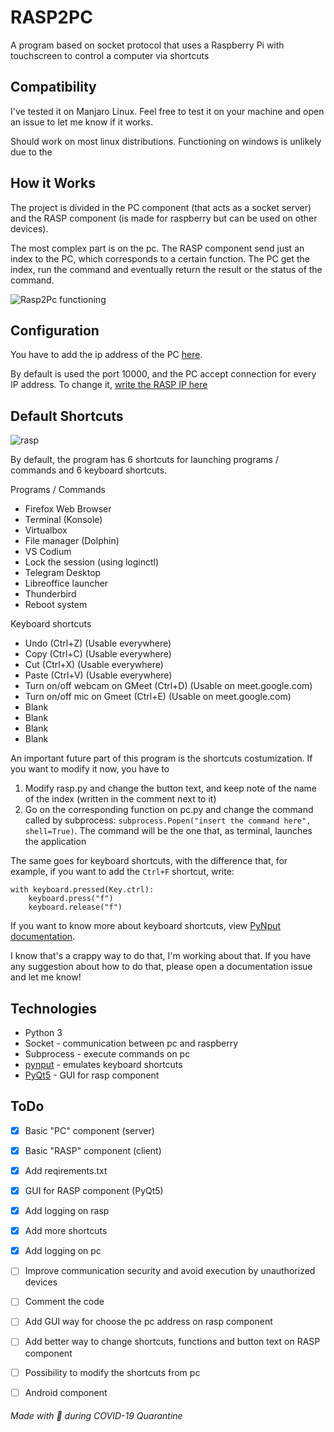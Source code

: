 # RASP2PC
A program based on socket protocol that uses a Raspberry Pi with touchscreen to control a computer via shortcuts

## Compatibility
I've tested it on Manjaro Linux.
Feel free to test it on your machine and open an issue to let me know if it works.

Should work on most linux distributions.
Functioning on windows is unlikely due to the 

## How it Works
The project is divided in the PC component (that acts as a socket server) and the RASP component (is made for raspberry but can be used on other devices).

The most complex part is on the pc. The RASP component send just an index to the PC, which corresponds to a certain function. The PC get the index, run the command and eventually return the result or the status of the command.

![Rasp2Pc functioning](https://user-images.githubusercontent.com/60071372/81484790-cd6d1480-9248-11ea-8d92-9ec84f5cc686.png)

## Configuration
You have to add the ip address of the PC [here](https://github.com/seepiol/Rasp2Pc/blob/master/rasp.py#L25).

By default is used the port 10000, and the PC accept connection for every IP address. To change it, [write the RASP IP here](https://github.com/seepiol/Rasp2Pc/blob/master/pc.py#L27)

## Default Shortcuts

![rasp](https://user-images.githubusercontent.com/60071372/81578778-8fd4cc80-93ab-11ea-9407-7295569f052f.png)

By default, the program has 6 shortcuts for launching programs / commands and 6 keyboard shortcuts.

Programs / Commands

- Firefox Web Browser
- Terminal (Konsole)
- Virtualbox
- File manager (Dolphin)
- VS Codium
- Lock the session (using loginctl)
- Telegram Desktop
- Libreoffice launcher
- Thunderbird
- Reboot system

Keyboard shortcuts

- Undo (Ctrl+Z) (Usable everywhere)
- Copy (Ctrl+C) (Usable everywhere)
- Cut (Ctrl+X) (Usable everywhere)
- Paste (Ctrl+V) (Usable everywhere)
- Turn on/off webcam on GMeet (Ctrl+D) (Usable on meet.google.com)
- Turn on/off mic on Gmeet (Ctrl+E) (Usable on meet.google.com)
- Blank
- Blank
- Blank
- Blank

An important future part of this program is the shortcuts costumization. If you want to modify it now, you have to 

1) Modify rasp.py and change the button text, and keep note of the name of the index (written in the comment next to it)
2) Go on the corresponding function on pc.py and change the command called by subprocess: `subprocess.Popen("insert the command here", shell=True)`. The command will be the one that, as terminal, launches the application

The same goes for keyboard shortcuts, with the difference that, for example, if you want to add the `Ctrl+F` shortcut, write:

```
with keyboard.pressed(Key.ctrl):
    keyboard.press("f")
    keyboard.release("f")
```
If you want to know more about keyboard shortcuts, view [PyNput documentation](https://pynput.readthedocs.io/en/latest/keyboard.html).


I know that's a crappy way to do that, I'm working about that. If you have any suggestion about how to do that, please open a documentation issue and let me know!


## Technologies
- Python 3
- Socket - communication between pc and raspberry
- Subprocess - execute commands on pc
- [pynput](https://pypi.org/project/pynput) - emulates keyboard shortcuts
- [PyQt5](https://riverbankcomputing.com/software/pyqt/) - GUI for rasp component

## ToDo
- [x] Basic "PC" component (server)
- [x] Basic "RASP" component (client)
- [x] Add reqirements.txt
- [X] GUI for RASP component (PyQt5)
- [X] Add logging on rasp
- [X] Add more shortcuts
- [X] Add logging on pc
- [ ] Improve communication security and avoid execution by unauthorized devices
- [ ] Comment the code
- [ ] Add GUI way for choose the pc address on rasp component
- [ ] Add better way to change shortcuts, functions and button text on RASP component
- [ ] Possibility to modify the shortcuts from pc
- [ ] Android component


###### Made with 🖤 during COVID-19 Quarantine

